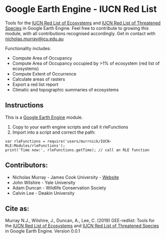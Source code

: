 # Google Earth Engine - IUCN Red List

Tools for the [IUCN Red List of Ecosystems](https://iucnrle.org) and [IUCN Red List of Threatened Species](https://www.iucnredlist.org) in Google Earth Engine. Feel free to contribute to growing this module, with all contributions recognised accordingly. Get in contact with <nicholas.murray@jcu.edu.au>

Functionality includes:

* Compute Area of Occupancy 
* Compute Area of Occupancy occupied by >1% of ecosystem (red list of ecosystems)
* Compute Extent of Occurrence
* Calculate areas of rasters
* Export a red list report
* Climatic and topographic summaries of ecosystems

## Instructions

This is a [Google Earth Engine](https://earthengine.google.com/) module. 
1. Copy to your earth engine scripts and call it rleFunctions
2. Import into a script and correct the path:
```
var rleFunctions = require('users/murrnick/IUCN-RLE:Modules/rleFunctions');
print('Time now:', rleFunctions.getTime); // call an RLE function
```

## Contributors:

* Nicholas Murray - James Cook University - [Website](https://www.murrayensis.org)
* John Wilshire - Yale University
* Adam Duncan - Wildlife Conservation Society
* Calvin Lee - Deakin University

## Cite as:
Murray N.J., Wilshire, J., Duncan, A., Lee, C. (2019) GEE-redlist: Tools for the [IUCN Red List of Ecosystems](https://iucnrle.org) and [IUCN Red List of Threatened Species](https://www.iucnredlist.org) in Google Earth Engine. Version 0.0.1

